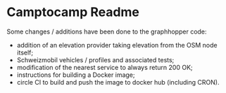# Camptocamp Readme

Some changes / additions have been done to the graphhopper code:

- addition of an elevation provider taking elevation from the OSM node itself;
- Schweizmobil vehicles / profiles and associated tests;
- modification of the nearest service to always return 200 OK;
- instructions for building a Docker image;
- circle CI to build and push the image to docker hub (including CRON).
